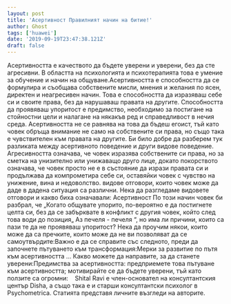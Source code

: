 ```yaml
---
layout: post
title: 'Асертивност Правилният начин на битие!'
author: Ghost
tags: ['huawei']
date: '2019-09-19T23:47:38.121Z'
draft: false
---
```


Асертивността е качеството да бъдете уверени и уверени, без да сте агресивни. В областта на психологията и психотерапията това е умение за обучение и начин на общуване.Асертивността е способността да се формулира и съобщава собствените мисли, мнения и желания по ясен, директен и неагресивен начин. Това е способността да изразяваш себе си и своите права, без да нарушаваш правата на другите. Способността да проявяваш упоритост е предимство, необходимо за постигане на стойностни цели и налагане на някакъв ред и справедливост в нечия среда. Асертивността не се равнява на това да бъдеш егоист, тъй като човек обръща внимание не само на собствените си права, но също така е чувствителен към правата на другите. Би било добре да разберем тук разликата между асертивното поведение и други видове поведение. Агресивността означава, че човек изразява собствените си права, но за сметка на унизително или унижаващо друго лице, докато покорството означава, че човек просто не е в състояние да изрази правата си и продължава да компрометира себе си, оставяйки човек с чувство на унижение, вина и недоволство. видове отговори, които човек може да даде в дадена ситуация са различни. Нека да разгледаме видовете отговори и какво биха означавали: Асертивност По този начин човек би разбрал, че „Когато общувате упорито, по-вероятно е да постигнете целта си, без да се забърквате в конфликт с другия човек, който след това води до позиция„ Аз печеля - печеля “, но има ли причини, които са пази те да не проявяваш упоритост? Нека да проучим някои, които може да са пречките, които може да не ви позволяват да се самоутвърдите:Важно е да се справите със следното, преди да започнете пътуването към трансформация:Мерки за развитие по пътя към асертивността ... Какво можете да направите, за да станете уверени:Предимства за асертивността: предприемете това пътуване към асертивността; мотивирайте се да бъдете уверени, тъй като ползите са огромни:    Shital Ravi е член-основател на консултантския център Disha, а също така е и старши консултантски психолог в Psychometrica. Статията представя личните възгледи на авторите.
